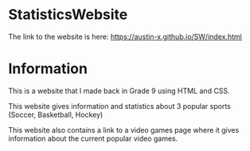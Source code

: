 # StatisticsWebsite

The link to the website is here: https://austin-x.github.io/SW/index.html

# Information

This is a website that I made back in Grade 9 using HTML and CSS.

This website gives information and statistics about 3 popular sports (Soccer, Basketball, Hockey)

This website also contains a link to a video games page where it gives information about the current popular video games.
